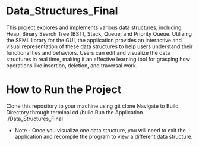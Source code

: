 # Data_Structures_Final
This project explores and implements various data structures, including Heap, Binary Search Tree (BST), Stack, Queue, and Priority Queue. Utilizing the SFML library for the GUI, the application provides an interactive and visual representation of these data structures to help users understand their functionalities and behaviors. Users can edit and visualize the data structures in real time, making it an effective learning tool for grasping how operations like insertion, deletion, and traversal work.

# How to Run the Project
  Clone this repository to your machine using
      git clone <repository-url>
  Navigate to Build Directory through terminal
      cd <repository-path>/build
  Run the Application
      ./Data_Structures_Final
* Note - Once you visualize one data structure, you will need to exit the application and recompile the program to view a different data structure.
